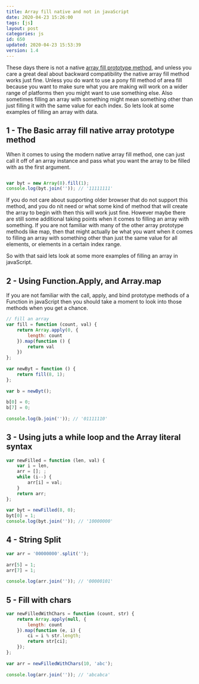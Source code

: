```yaml
---
title: Array fill native and not in javaScript
date: 2020-04-23 15:26:00
tags: [js]
layout: post
categories: js
id: 650
updated: 2020-04-23 15:53:39
version: 1.4
---
```


These days there is not a native [array fill prototype method](https://developer.mozilla.org/en-US/docs/Web/JavaScript/Reference/Global_Objects/Array/fill), and unless you care a great deal about backward compatibility the native array fill method works just fine. Unless you do want to use a pony fill method of area fill because you want to make sure what you are making will work on a wider range of platforms then you might want to use something else. Also sometimes filling an array with something might mean something other than just filling it with the same value for each index. So lets look at some examples of filling an array with data.

<!-- more -->

## 1 - The Basic array fill native array prototype method

When it comes to using the modern native array fill method, one can just call it off of an array instance and pass what you want the array to be filled with as the first argument.

```js

var byt = new Array(8).fill(1);
console.log(byt.join('')); // '11111111'
```

If you do not care about supporting older browser that do not support this method, and you do nit need or what some kind of method that will create the array to begin with then this will work just fine. However maybe there are still some additional taking points when it comes to filling an array with something. If you are not familiar with many of the other array prototype methods like map, then that might actually be what you want when it comes to filling an array with something other than just the same value for all elements, or elements in a certain index range.

So with that said lets look at some more examples of filling an array in javaScript.

## 2 - Using Function.Apply, and Array.map

If you are not familiar with the call, apply, and bind prototype methods of a Function in javaScript then you should take a moment to look into those methods when you get a chance.

```js
// fill an array
var fill = function (count, val) {
    return Array.apply(0, {
        length: count
    }).map(function () {
        return val
    })
};
 
var newByt = function () {
    return fill(8, 1);
};
 
var b = newByt();
 
b[0] = 0;
b[7] = 0;
 
console.log(b.join('')); // '01111110'
```

## 3 - Using juts a while loop and the Array literal syntax

```js
var newFilled = function (len, val) {
    var i = len,
    arr = []; ;
    while (i--) {
        arr[i] = val;
    }
    return arr;
};
 
var byt = newFilled(8, 0);
byt[0] = 1;
console.log(byt.join('')); // '10000000'
```

## 4 - String Split

```js
var arr = '00000000'.split('');
 
arr[5] = 1;
arr[7] = 1;
 
console.log(arr.join('')); // '00000101'
```

## 5 - Fill with chars

```js
var newFilledWithChars = function (count, str) {
    return Array.apply(null, {
        length: count
    }).map(function (e, i) {
        ci = i % str.length;
        return str[ci];
    });
};
 
var arr = newFilledWithChars(10, 'abc');
 
console.log(arr.join('')); // 'abcabca'
```